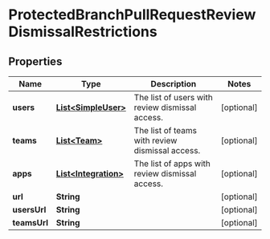 

# ProtectedBranchPullRequestReviewDismissalRestrictions


## Properties

| Name | Type | Description | Notes |
|------------ | ------------- | ------------- | -------------|
|**users** | [**List&lt;SimpleUser&gt;**](SimpleUser.md) | The list of users with review dismissal access. |  [optional] |
|**teams** | [**List&lt;Team&gt;**](Team.md) | The list of teams with review dismissal access. |  [optional] |
|**apps** | [**List&lt;Integration&gt;**](Integration.md) | The list of apps with review dismissal access. |  [optional] |
|**url** | **String** |  |  [optional] |
|**usersUrl** | **String** |  |  [optional] |
|**teamsUrl** | **String** |  |  [optional] |



